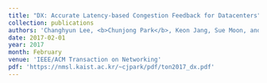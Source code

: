 ```yaml
---
title: "DX: Accurate Latency-based Congestion Feedback for Datacenters"
collection: publications
authors: 'Changhyun Lee, <b>Chunjong Park</b>, Keon Jang, Sue Moon, and Dongsu Han'
date: 2017-02-01
year: 2017
month: February
venue: 'IEEE/ACM Transaction on Networking'
pdf: 'https://nmsl.kaist.ac.kr/~cjpark/pdf/ton2017_dx.pdf'
---
```

